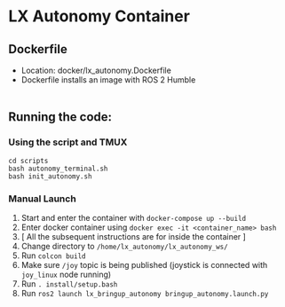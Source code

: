 # LX Autonomy Container

## Dockerfile
- Location: docker/lx_autonomy.Dockerfile
- Dockerfile installs an image with ROS 2 Humble
<br> <br>


## Running the code:
### Using the script and TMUX 
```
cd scripts
bash autonomy_terminal.sh
bash init_autonomy.sh
```

### Manual Launch
1. Start and enter the container with `docker-compose up --build`
2. Enter docker container using `docker exec -it <container_name> bash`
3. [ All the subsequent instructions are for inside the container ]
4. Change directory to `/home/lx_autonomy/lx_autonomy_ws/`
5. Run `colcon build`
6. Make sure `/joy` topic is being published (joystick is connected with `joy_linux` node running)
7. Run `. install/setup.bash`
8. Run `ros2 launch lx_bringup_autonomy bringup_autonomy.launch.py`
<br> <br>
